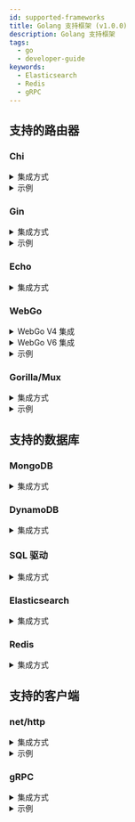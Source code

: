 ```yaml
---
id: supported-frameworks
title: Golang 支持框架 (v1.0.0)
description: Golang 支持框架
tags:
  - go
  - developer-guide
keywords:
  - Elasticsearch
  - Redis
  - gRPC
---
```


## 支持的路由器

### Chi

<details>
<summary>集成方式</summary>

```go
r := chi.NewRouter()
r.Use(kchi.ChiMiddlewareV5(k))
```

</details>
<details>
<summary>示例</summary>

```go
import(
  "github.com/keploy/go-sdk/integrations/kchi"
	"github.com/keploy/go-sdk/keploy"
	"github.com/go-chi/chi"
)

func main(){
    r := chi.NewRouter()
    port := "8080"
    k := keploy.New(keploy.Config{
            App: keploy.AppConfig{
                Name: "my_app",
                Port: port,
            },
            Server: keploy.ServerConfig{
                URL: "http://localhost:6789/api",
            },
            })
    r.Use(kchi.ChiMiddlewareV5(k))
    http.ListenAndServe(":" + port, r)
}
```

</details>

### Gin

<details>
<summary>集成方式</summary>

```go
r:=gin.New()
kgin.GinV1(k, r)
```

</details>
<details>
<summary>示例</summary>

```go
import(
  "github.com/keploy/go-sdk/integrations/kgin/v1"
	"github.com/keploy/go-sdk/keploy"
)

func main(){
	r:=gin.New()
	port := "8080"
	k := keploy.New(keploy.Config{
	  App: keploy.AppConfig{
	      Name: "my_app",
	      Port: port,
	  },
	  Server: keploy.ServerConfig{
	      URL: "http://localhost:6789/api",
	  },
	})
	kgin.GinV1(k, r)
	r.Run(":" + port)
}
```

</details>

### Echo

<details>
<summary>集成方式</summary>

```go
import(
  "github.com/keploy/go-sdk/integrations/kecho/v4"
	"github.com/keploy/go-sdk/keploy"
	"github.com/labstack/echo/v4"
)

func main(){
    e := echo.New()
    port := "8080"
    k := keploy.New(keploy.Config{
      App: keploy.AppConfig{
          Name: "my-app",
          Port: port,
      },
      Server: keploy.ServerConfig{
          URL: "http://localhost:6789/api",
      },
    })
    e.Use(kecho.EchoMiddlewareV4(k))
    e.Start(":" + port)
}
```

</details>

### WebGo

<details>
<summary>WebGo V4 集成</summary>

```go
router := webgo.NewRouter(cfg, getRoutes())
router.Use(kwebgo.WebgoMiddlewareV4(k))
router.Start()
```

</details>

<details>
<summary>WebGo V6 集成</summary>

```go
router := webgo.NewRouter(cfg, getRoutes())
router.Use(kwebgo.WebgoMiddlewareV6(k))
router.Start()
```

</details>

<details>
<summary>示例</summary>

```go
import(
  "github.com/keploy/go-sdk/integrations/kwebgo/v4"
	"github.com/keploy/go-sdk/keploy"
	"github.com/bnkamalesh/webgo/v4"
)

func main(){
    port := "8080"
    k := keploy.New(keploy.Config{
      App: keploy.AppConfig{
          Name: "my-app",
          Port: port,
      },
      Server: keploy.ServerConfig{
          URL: "http://localhost:6789/api",
      },
    })
    router := webgo.NewRouter(&webgo.Config{
		Host:         "",
		Port:         port,
		ReadTimeout:  15 * time.Second,
		WriteTimeout: 60 * time.Second,
	}, []*webgo.Route{})
    router.Use(kwebgo.WebgoMiddlewareV4(k))
    router.Start()
}
```

</details>

### Gorilla/Mux

<details>
<summary>集成方式</summary>

```go
r := mux.NewRouter()
r.Use(kmux.MuxMiddleware(k))
```

</details>

<details>
<summary>示例</summary>

```go
import(
  "github.com/keploy/go-sdk/integrations/kmux"
	"github.com/keploy/go-sdk/keploy"
	"github.com/gorilla/mux"
  "net/http"
)

func main(){
    r := mux.NewRouter()
    port := "8080"
    k := keploy.New(keploy.Config{
      App: keploy.AppConfig{
          Name: "my-app",
          Port: port,
      },
      Server: keploy.ServerConfig{
          URL: "http://localhost:6789/api",
      },
    })
    r.Use(kmux.MuxMiddleware(k))
    http.ListenAndServe(":"+port, r)
}
```

</details>

## 支持的数据库

### MongoDB

<details>
<summary>集成方式</summary>

```go
import("github.com/keploy/go-sdk/integrations/kmongo")

db  := client.Database("testDB")
col := kmongo.NewCollection(db.Collection("Demo-Collection"))
```

支持以下操作：

- FindOne - mongo.SingleResult 的 Err 和 Decode 方法
- Find - mongo.cursor 的 Next, TryNext, Err, Close, All 和 Decode 方法
- InsertOne
- InsertMany
- UpdateOne
- UpdateMany
- DeleteOne
- DeleteMany
- CountDocuments
- Distinct
- Aggregate - mongo.cursor 的 Next, TryNext, Err, Close, All 和 Decode 方法

</details>

### DynamoDB

<details>
<summary>集成方式</summary>

```go
import("github.com/keploy/go-sdk/integrations/kddb")

client := kddb.NewDynamoDB(dynamodb.New(sess))
```

支持以下操作：

- QueryWithContext
- GetItemWithContext
- PutItemWithContext

</details>

### SQL 驱动

<details>
<summary>集成方式</summary>

Keploy 实现了大部分 SQL 驱动接口，用于模拟从 API 处理程序调用的 SQL 查询输出。

由于 Keploy 使用请求上下文来模拟 SQL 查询输出，因此应从 API 处理程序调用具有请求上下文作为参数的 SQL 方法。

#### v1

此版本记录输出并将其作为二进制存储在导出的 yaml 文件中

#### v2

此版本以可读/可编辑格式记录和存储在导出的 yaml 文件中的输出。
示例：

```yaml
version: api.keploy.io/v1beta1
kind: SQL
name: Sample-App # 来自 keploy 配置的 App_Id 或来自 mock.Config 的模拟名称
spec:
  metadata:
    name: SQL
    operation: QueryContext.Close
    type: SQL_DB
  type: table
  table:
    cols:
      - name: id
        type: int64
        precision: 0
        scale: 0
      - name: uuid
        type: "[]uint8"
        precision: 0
        scale: 0
      - name: name
        type: string
        precision: 0
        scale: 0
    rows:
      - "[`3` | `[50 101 101]` | `qwertt2` | ]"
  int: 0
  error:
    - nil
    - nil
```

以下是 postgres 驱动程序和二进制编码输出的示例 -

```go
    import (
        "github.com/keploy/go-sdk/integrations/ksql/v1" // SQL 查询的输出以二进制编码存储在导出的 yaml 文件中
        "github.com/lib/pq"
    )
    func main(){
        // 将 keploy sql 驱动注册到 database/sql 包。
        driver := ksql.Driver{Driver: pq.Driver{}}
		sql.Register("keploy", &driver)

        pSQL_URI := fmt.Sprintf("host=%s user=%s dbname=%s sslmode=disable password=%s port=%s", "localhost", "postgres", "Book_Keeper", "8789", "5432")
        // keploy 驱动将使用 dataSourceName 字符串参数在内部打开连接
        db, err := sql.Open("keploy", pSQL_URI)
        if err!=nil{
            log.Fatal(err)
        } else {
            fmt.Println("Successfully connected to postgres")
        }
        defer db.Close

        r:=gin.New()
        kgin.GinV1(kApp, r)
        r.GET("/gin/:color/*type", func(c *gin.Context) {
            // PingContext 的 ctx 参数应为请求上下文。
            err = db.PingContext(r.Context())
            if err!=nil{
                log.Fatal(err)
            }
            id := 47
            result, err := db.ExecContext(r.Context(), "UPDATE balances SET balance = balance + 10 WHERE user_id = ?", id)
            if err != nil {
                log.Fatal(err)
            }
        }))
    }
```

> 它与 gORM 兼容。要与 gORM 集成，请将 gorm.Config 的 DisableAutomaticPing 设置为 true。同时将请求上下文作为参数传递给方法。
> 使用 GCP-Postgres 驱动的 gORM 示例：

```go
    import (
		gcppostgres "github.com/GoogleCloudPlatform/cloudsql-proxy/proxy/dialers/postgres"
        "github.com/keploy/go-sdk/integrations/ksql/v1" // SQL 查询的输出以二进制编码存储在导出的 yaml 文件中
        "gorm.io/driver/postgres"
	    "gorm.io/gorm"
    )
    type Person struct {
        gorm.Model
        Name  string
        Email string `gorm:"typevarchar(100);unique_index"`
        Books []Book
    }
    type Book struct {
        gorm.Model
        Title      string
        Author     string
        CallNumber int64 `gorm:"unique_index"`
        PersonID   int
    }
    func main(){
        // 将 keploy sql 驱动注册到 database/sql 包。
        driver := ksql.Driver{Driver: gcppostgres.Driver{}}
        sql.Register("keploy", &driver)

        pSQL_URI := fmt.Sprintf("host=%s user=%s dbname=%s sslmode=disable password=%s", GCPHost, "postgres", "Book_Keeper", "8789", "5432")

        // 将 DisableAutomaticPing 设置为 true。
        pSQL_DB, err :=  gorm.Open( postgres.New(postgres.Config{
                DriverName: "keploy",
                DSN: pSQL_URI
            }), &gorm.Config{
                DisableAutomaticPing: true
        }
        pSQL_DB.AutoMigrate(&Person{})
        pSQL_DB.AutoMigrate(&Book{})
        r:=gin.New()
        kgin.GinV1(kApp, r)
        r.GET("/gin/:color/*type", func(c *gin.Context) {
            // 在查询之前将 *gorm.DB 的上下文设置为 http 处理程序函数的请求上下文。
            pSQL_DB = pSQL_DB.WithContext(c.Request.Context())
            // Find
            var (
                people []Book
            )
            x := pSQL_DB.Find(&people)
        }))
    }
```

<!-- 它与 gORM 兼容。 -->
</details>

<!--
<details>
<summary>示例</summary>

```go
    pSQL_URI := fmt.Sprintf("host=%s user=%s dbname=%s sslmode=disable password=%s port=%s", "localhost", "postgres", "Book_Keeper", "8789", "5432")
    // 将 DisableAutomaticPing 设置为 true，以捕获和重放存储在请求上下文中的查询输出。
    pSQL_DB, err :=  gorm.Open(postgres.New(postgres.Config{DriverName: "keploy", DSN: pSQL_URI}), &gorm.Config{ DisableAutomaticPing: true })
    if err!=nil{
        log.Fatal(err)
    } else {
	fmt.Println("Successfully connected to postgres")
    }
    r:=gin.New()
    kgin.GinV1(kApp, r)
    r.GET("/gin/:color/*type", func(c *gin.Context) {
        // 在查询之前将 *gorm.DB 的上下文设置为 http 处理程序函数的请求上下文。
        pSQL_DB = pSQL_DB.WithContext(r.Context())
	// Find
	var (
		people []Book
	)
	x := pSQL_DB.Find(&people)
    }))
```
</details> -->

### Elasticsearch

<details>
<summary>集成方式</summary>

elastic-search 客户端使用 http 客户端执行 CRUD 操作。
`elasticsearch.config` 中有一个 Transport 字段，允许您完全替换包使用的默认 HTTP 客户端。
因此，我们使用 `khttp` 作为拦截器并将其分配给 Transport 字段。

以下是使用 keploy 的 http 拦截器创建 elastic search 客户端的示例 -

```go
import (
	"net/http"
	"github.com/elastic/go-elasticsearch/v8"
	"github.com/keploy/go-sdk/integrations/khttpclient"
)

func ConnectWithElasticsearch(ctx context.Context) *elasticsearch.Client {
	// 将 http 与 keploy 集成
	interceptor := khttpclient.NewInterceptor(http.DefaultTransport)
	newClient, err := elasticsearch.NewClient(elasticsearch.Config{
		Addresses: []string{
			"http://localhost:9200",
		},
		// 使用 khttp 作为自定义 http 客户端
		Transport: interceptor,
	})
	if err != nil {
		panic(err)
	}
	return newClient
}


```

> 批量索引等繁重操作所需的时间取决于运行 keploy 的机器的配置。

</details>

### Redis

<details>
<summary>集成方式</summary>

```go
import(
    "context"
	"time"
	"github.com/go-redis/redis/v8"
    "github.com/keploy/go-sdk/integrations/kredis"
)

type redisCache struct {
	host    string
	db      int
	expires time.Duration
}

func (cache *redisCache) getClient() redis.UniversalClient {
	client := redis.NewClient(&redis.Options{
		Addr:     cache.host,
		Password: "",
		DB:       cache.db,
	})
	return kredis.NewRedisClient(client)
}
```

支持以下操作：

- Get
- Set
- Del

</details>

## 支持的客户端

### net/http

<details>
<summary>集成方式</summary>

```go
interceptor := khttpclient.NewInterceptor(http.DefaultTransport)
client := http.Client{
    Transport: interceptor,
}
```

</details>

<details>
<summary>示例</summary>

```go
import("github.com/keploy/go-sdk/integrations/khttpclient")

func main(){
	// 初始化一个 gorilla mux
	r := mux.NewRouter()
	// keploy 配置
	port := "8080"
	kApp := keploy.New(keploy.Config{
		App: keploy.AppConfig{
			Name: "Mux-Demo-app",
			Port: port,
		},
		Server: keploy.ServerConfig{
			URL: "http://localhost:6789/api",
		},
	})
	// 配置 mux 以与 keploy 集成
	kmux.Mux(kApp, r)
	// 使用 keploy 的拦截器配置 http 客户端
	interceptor := khttpclient.NewInterceptor(http.DefaultTransport)
	client := http.Client{
		Transport: interceptor,
	}

	r.HandleFunc("/mux/httpGet",func (w http.ResponseWriter, r *http.Request)  {
		// SetContext 应在 http.Client 的 Get 或 Post 或 Head 或 PostForm 方法之前在 http 处理程序中调用一次。
        // 将请求的上下文作为参数传递。
		interceptor.SetContext(r.Context())
		// 向外部 http 服务发出 Get、Post 等请求
		resp, err := client.Get("https://example.com/getDocs")
		if err != nil {
			log.Fatal(err)
		}
		defer resp.Body.Close()
		body, err := io.ReadAll(resp.Body)
		fmt.Println("BODY : ", body)
	})

	r.HandleFunc("/mux/httpDo", func(w http.ResponseWriter, r *http.Request){
		putBody, _ := json.Marshal(map[string]interface{}{
		    "name":  "Ash",
		    "age": 21,
		    "city": "Palet town",
		})
		PutBody := bytes.NewBuffer(putBody)
		// 在调用 http.Client.Do 方法之前使用处理程序请求的上下文或 SetContext
		req,err := http.NewRequestWithContext(r.Context(), http.MethodPut, "https://example.com/updateDocs", PutBody)
		req.Header.Set("Content-Type", "application/json; charset=utf-8")
		if err!=nil{
		    log.Fatal(err)
		}
		resp,err := cl.Do(req)
		if err!=nil{
		    log.Fatal(err)
		}
		defer resp.Body.Close()
		body, err := io.ReadAll(resp.Body)
		if err!=nil{
		    log.Fatal(err)
		}
		fmt.Println(" response Body: ", string(body))

	})

	// gcp compute API 集成
	client, err := google.DefaultClient(context.TODO(), compute.ComputeScope)
	if err != nil {
		fmt.Println(err)
	}
	// 将 keploy 拦截器添加到 gcp httpClient
	intercept := khttpclient.NewInterceptor(client.Transport)
	client.Transport = intercept

	r.HandleFunc("/mux/gcpDo", func(w http.ResponseWriter, r *http.Request){
		computeService, err := compute.NewService(r.Context(), option.WithHTTPClient(client), option.WithCredentialsFile("/Users/abc/auth.json"))
		zoneListCall := computeService.Zones.List(project)
		zoneList, err := zoneListCall.Do()
	})
}
```

> 确保将请求上下文传递给所有外部请求，如 http 请求、数据库调用等。

</details>

### gRPC

<details>
<summary>集成方式</summary>

可以通过注册 keploy 的 gRPC 客户端拦截器（称为 go-sdk/integrations/kgrpc 包的 WithClientUnaryInterceptor）来模拟来自 API 处理程序的外部 gRPC 调用的输出。

```go
conn, err := grpc.Dial(address, grpc.WithInsecure(), kgrpc.WithClientUnaryInterceptor(k))
```

</details>

<details>

<summary>示例</summary>

```go
import(
	"github.com/keploy/go-sdk/integrations/kgrpc"
	"github.com/keploy/go-sdk/keploy"
)

func main() {
	port := "8080"
	k := keploy.New(keploy.Config{
	  App: keploy.AppConfig{
		  Name: "my-app",
		  Port: port,
	  },
	  Server: keploy.ServerConfig{
		  URL: "http://localhost:6789/api",
	  },
	})

	// 创建 gRPC 客户端连接
	conn, err := grpc.Dial(address, grpc.WithInsecure(), kgrpc.WithClientUnaryInterceptor(k))
}
```

> 目前尚不支持流式传输。

</details>